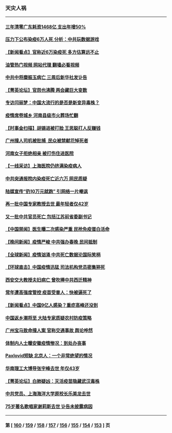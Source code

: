 ### 天灾人祸
---
#### [三年清零广东耗资1468亿 支出年增50%](../../pages/ncid280/n13907314.md?01151645) 
#### [压力下公布染疫6万人死 分析：中共玩数据游戏](../../pages/ncid280/n13907060.md?01151645) 
#### [【新闻看点】官称近6万染疫死 多方估算远不止](../../pages/ncid280/n13907086.md?01151645) 
#### [油管热门视频 网站代理 翻墙必看视频](http://138.2.39.72:81/youtube.html?epic-marker?01151645)
#### [中共中将糜振玉病亡 三周后新华社发讣告](../../pages/ncid280/n13907100.md?01151645) 
#### [【菁英论坛】官怨也沸腾 两会藏巨大变数](../../pages/ncid280/n13907061.md?01151645) 
#### [专访闫丽梦：中国大流行的是否是新变异毒株？](../../pages/ncid280/n13907078.md?01151645) 
#### [疫情席卷城乡 河南县级市火葬场忙翻](../../pages/ncid280/n13903555.md?01151645) 
#### [【时事金扫描】胡锡进被打脸 王思聪打人反赚钱](../../pages/ncid280/n13906965.md?01151645) 
#### [广州撞人司机被批捕  民众被禁献花悼死者](../../pages/ncid280/n13906798.md?01151645) 
#### [河南女子拒绝相亲 被打伤住进医院](../../pages/ncid280/n13906872.md?01151645) 
#### [【一线采访】上海医院仍挤满染疫病人](../../pages/ncid280/n13906845.md?01151645) 
#### [中共突通报院内染疫死亡近六万 网民质疑](../../pages/ncid280/n13906867.md?01151645) 
#### [陆媒宣传“扔10万元就跑” 引网络一片嘲讽](../../pages/ncid280/n13906849.md?01151645) 
#### [再一批中国专家教授去世 最年轻者仅42岁](../../pages/ncid280/n13906836.md?01151645) 
#### [又一批中共官员死亡 包括江苏前省委副书记](../../pages/ncid280/n13906629.md?01151645) 
#### [【中国禁闻】医生曝二次感染严重 民抢免疫蛋白活命](../../pages/ncid280/n13906516.md?01151645) 
#### [【晚间新闻】疫情严峻 中共强办春晚 民间抵制](../../pages/ncid280/n13906448.md?01151645) 
#### [【全球新闻】疫情汹涌 中共死亡数据沦国际笑柄](../../pages/ncid280/n13906802.md?01151645) 
#### [【环球直击】中国疫情迅猛 司法机构党员密集猝死](../../pages/ncid280/n13906502.md?01151645) 
#### [西安交大教授夫妇病亡 曾吹捧中共西迁精神](../../pages/ncid280/n13906790.md?01151645) 
#### [常年遭高强度管控 疫苗受害人：快被逼死了](../../pages/ncid280/n13906700.md?01151645) 
#### [【新闻看点】中国9亿人感染？重症高峰还没到](../../pages/ncid280/n13906593.md?01151645) 
#### [中国返乡潮将至 大陆专家质疑农村防疫策略](../../pages/ncid280/n13906547.md?01151645) 
#### [广州宝马致命撞人案 官称交通事故 舆论哗然](../../pages/ncid280/n13906613.md?01151645) 
#### [体制内人士曝安徽疫情惨况：到处办丧事](../../pages/ncid280/n13906549.md?01151645) 
#### [Paxlovid短缺 北京人：一个非常绝望的情况](../../pages/ncid280/n13906440.md?01151645) 
#### [华南理工大博导张宇峰去世 年仅43岁](../../pages/ncid280/n13906608.md?01151645) 
#### [【菁英论坛】白肺疑凶：灭活疫苗隐藏武汉毒株](../../pages/ncid280/n13906520.md?01151645) 
#### [中共党员、上海海洋大学原校长乐美龙去世](../../pages/ncid280/n13906560.md?01151645) 
#### [75岁著名歌唱家谢莉斯去世 讣告未披露病因](../../pages/ncid280/n13906509.md?01151645) 

---
#### 第 [ [160](./160.md?01151645) / [159](./159.md?01151645) / [158](./158.md?01151645) / [157](./157.md?01151645) / [156](./156.md?01151645) / [155](./155.md?01151645) / [154](./154.md?01151645) / [153](./153.md?01151645) ] 页

